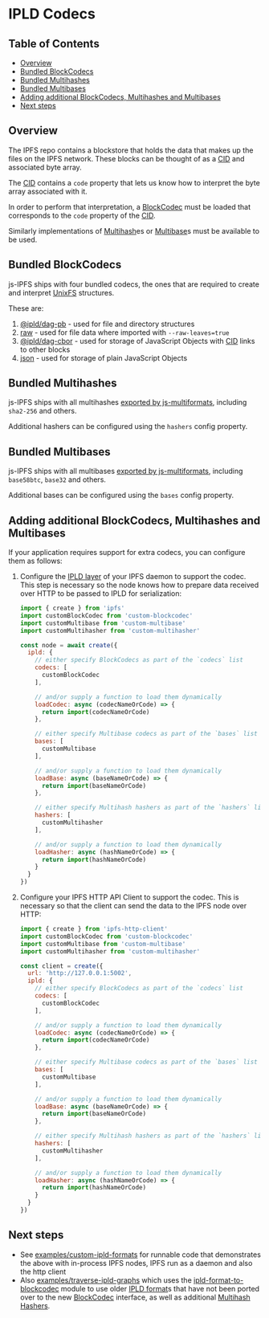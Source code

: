 # IPLD Codecs <!-- omit in toc -->

## Table of Contents <!-- omit in toc -->

- [Overview](#overview)
- [Bundled BlockCodecs](#bundled-blockcodecs)
- [Bundled Multihashes](#bundled-multihashes)
- [Bundled Multibases](#bundled-multibases)
- [Adding additional BlockCodecs, Multihashes and Multibases](#adding-additional-blockcodecs-multihashes-and-multibases)
- [Next steps](#next-steps)

## Overview

The IPFS repo contains a blockstore that holds the data that makes up the files on the IPFS network. These blocks can be thought of as a [CID][] and associated byte array.

The [CID][] contains a `code` property that lets us know how to interpret the byte array associated with it.

In order to perform that interpretation, a [BlockCodec][] must be loaded that corresponds to the `code` property of the [CID][].

Similarly implementations of [Multihash][]es or [Multibase][]s must be available to be used.

## Bundled BlockCodecs

js-IPFS ships with four bundled codecs, the ones that are required to create and interpret [UnixFS][] structures.

These are:

1. [@ipld/dag-pb](https://github.com/ipld/js-dag-pb) - used for file and directory structures
2. [raw](https://github.com/multiformats/js-multiformats/blob/master/src/codecs/raw.js) - used for file data where imported with `--raw-leaves=true`
3. [@ipld/dag-cbor](https://github.com/ipld/js-dag-cbor) - used for storage of JavaScript Objects with [CID] links to other blocks
4. [json](https://github.com/multiformats/js-multiformats/blob/master/src/codecs/json.js) - used for storage of plain JavaScript Objects

## Bundled Multihashes

js-IPFS ships with all multihashes [exported by js-multiformats](https://github.com/multiformats/js-multiformats/tree/master/src/hashes), including `sha2-256` and others.

Additional hashers can be configured using the `hashers` config property.

## Bundled Multibases

js-IPFS ships with all multibases [exported by js-multiformats](https://github.com/multiformats/js-multiformats/tree/master/src/bases), including `base58btc`, `base32` and others.

Additional bases can be configured using the `bases` config property.

## Adding additional BlockCodecs, Multihashes and Multibases

If your application requires support for extra codecs, you can configure them as follows:

1. Configure the [IPLD layer](https://github.com/ipfs/js-ipfs/blob/master/packages/ipfs/docs/MODULE.md#optionsipld) of your IPFS daemon to support the codec. This step is necessary so the node knows how to prepare data received over HTTP to be passed to IPLD for serialization:

    ```javascript
    import { create } from 'ipfs'
    import customBlockCodec from 'custom-blockcodec'
    import customMultibase from 'custom-multibase'
    import customMultihasher from 'custom-multihasher'

    const node = await create({
      ipld: {
        // either specify BlockCodecs as part of the `codecs` list
        codecs: [
          customBlockCodec
        ],

        // and/or supply a function to load them dynamically
        loadCodec: async (codecNameOrCode) => {
          return import(codecNameOrCode)
        },

        // either specify Multibase codecs as part of the `bases` list
        bases: [
          customMultibase
        ],

        // and/or supply a function to load them dynamically
        loadBase: async (baseNameOrCode) => {
          return import(baseNameOrCode)
        },

        // either specify Multihash hashers as part of the `hashers` list
        hashers: [
          customMultihasher
        ],

        // and/or supply a function to load them dynamically
        loadHasher: async (hashNameOrCode) => {
          return import(hashNameOrCode)
        }
      }
    })
   ```

2. Configure your IPFS HTTP API Client to support the codec. This is necessary so that the client can send the data to the IPFS node over HTTP:

    ```javascript
    import { create } from 'ipfs-http-client'
    import customBlockCodec from 'custom-blockcodec'
    import customMultibase from 'custom-multibase'
    import customMultihasher from 'custom-multihasher'

    const client = create({
      url: 'http://127.0.0.1:5002',
      ipld: {
        // either specify BlockCodecs as part of the `codecs` list
        codecs: [
          customBlockCodec
        ],

        // and/or supply a function to load them dynamically
        loadCodec: async (codecNameOrCode) => {
          return import(codecNameOrCode)
        },

        // either specify Multibase codecs as part of the `bases` list
        bases: [
          customMultibase
        ],

        // and/or supply a function to load them dynamically
        loadBase: async (baseNameOrCode) => {
          return import(baseNameOrCode)
        },

        // either specify Multihash hashers as part of the `hashers` list
        hashers: [
          customMultihasher
        ],

        // and/or supply a function to load them dynamically
        loadHasher: async (hashNameOrCode) => {
          return import(hashNameOrCode)
        }
      }
    })
    ```

## Next steps

* See [examples/custom-ipld-formats](https://github.com/ipfs-examples/js-ipfs-examples/tree/master/examples/custom-ipld-formats) for runnable code that demonstrates the above with in-process IPFS nodes, IPFS run as a daemon and also the http client
* Also [examples/traverse-ipld-graphs](https://github.com/ipfs-examples/js-ipfs-examples/tree/master/examples/traverse-ipld-graphs) which uses the [ipld-format-to-blockcodec](https://www.npmjs.com/package/ipld-format-to-blockcodec) module to use older [IPLD format][]s that have not been ported over to the new [BlockCodec][] interface, as well as additional [Multihash Hashers](https://www.npmjs.com/package/multiformats#multihash-hashers).

[cid]: https://docs.ipfs.io/concepts/content-addressing/
[blockcodec]: https://www.npmjs.com/package/multiformats#multicodec-encoders--decoders--codecs
[unixfs]: https://github.com/ipfs/specs/blob/master/UNIXFS.md
[ipld format]: https://github.com/ipld/interface-ipld-format
[multihash]: https://github.com/multiformats/multihash
[multibase]: https://github.com/multiformats/multibase